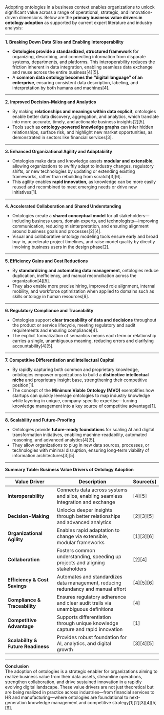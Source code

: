 Adopting ontologies in a business context enables organizations to unlock significant value across a range of operational, strategic, and innovation-driven dimensions. Below are the **primary business value drivers in ontology adoption** as supported by current expert literature and industry analysis:

---

**1. Breaking Down Data Silos and Enabling Interoperability**

- **Ontologies provide a standardized, structured framework** for organizing, describing, and connecting information from disparate systems, departments, and platforms. This interoperability reduces the friction inherent in data integration, enabling seamless data exchange and reuse across the entire business[4][5].
- A **common data ontology becomes the “digital language” of an enterprise**, ensuring consistent data description, labeling, and interpretation by both humans and machines[4].

---

**2. Improved Decision-Making and Analytics**

- By making **relationships and meanings within data explicit**, ontologies enable better data discovery, aggregation, and analytics, which translate into more accurate, timely, and actionable business insights[2][5].
- Tools such as **ontology-powered knowledge graphs** can infer hidden relationships, surface risk, and highlight new market opportunities, as demonstrated in sectors like financial services[3].

---

**3. Enhanced Organizational Agility and Adaptability**

- Ontologies make data and knowledge assets **modular and extensible**, allowing organizations to swiftly adapt to industry changes, regulatory shifts, or new technologies by updating or extending existing frameworks, rather than rebuilding from scratch[3][6].
- This agility enables **rapid innovation**, as knowledge can be more easily reused and recombined to meet emerging needs or drive new initiatives[1].

---

**4. Accelerated Collaboration and Shared Understanding**

- Ontologies create a **shared conceptual model** for all stakeholders—including business users, domain experts, and technologists—improving communication, reducing misinterpretation, and ensuring alignment around business goals and processes[2][4].
- Visual and collaborative ontology modeling tools ensure early and broad buy-in, accelerate project timelines, and raise model quality by directly involving business users in the design phase[2].

---

**5. Efficiency Gains and Cost Reductions**

- By **standardizing and automating data management**, ontologies reduce duplication, inefficiency, and manual reconciliation across the organization[4][5].
- They also enable more precise hiring, improved role alignment, internal mobility, and workforce optimization when applied to domains such as skills ontology in human resources[6].

---

**6. Regulatory Compliance and Traceability**

- Ontologies support **clear traceability of data and decisions** throughout the product or service lifecycle, meeting regulatory and audit requirements and ensuring compliance[4].
- The explicit formalization of semantics means each term or relationship carries a single, unambiguous meaning, reducing errors and clarifying accountability[4][5].

---

**7. Competitive Differentiation and Intellectual Capital**

- By rapidly capturing both common and proprietary knowledge, ontologies empower organizations to build a **distinctive intellectual niche** and proprietary insight base, strengthening their competitive position[1].
- The concept of the **Minimum Viable Ontology (MVO)** exemplifies how startups can quickly leverage ontologies to map industry knowledge while layering in unique, company-specific expertise—turning knowledge management into a key source of competitive advantage[1].

---

**8. Scalability and Future-Proofing**

- Ontologies provide **future-ready foundations** for scaling AI and digital transformation initiatives, enabling machine-readability, automated reasoning, and advanced analytics[4][5].
- They allow organizations to plug in new data sources, processes, or technologies with minimal disruption, ensuring long-term viability of information architectures[3][5].

---

**Summary Table: Business Value Drivers of Ontology Adoption**

| Value Driver                         | Description                                                                                                   | Source(s)      |
|--------------------------------------|--------------------------------------------------------------------------------------------------------------|----------------|
| **Interoperability**                 | Connects data across systems and silos, enabling seamless integration and exchange                           | [4][5]         |
| **Decision-Making**                  | Unlocks deeper insights through better relationships and advanced analytics                                   | [2][3][5]      |
| **Organizational Agility**           | Enables rapid adaptation to change via extensible, modular frameworks                                         | [1][3][6]      |
| **Collaboration**                    | Fosters common understanding, speeding up projects and aligning stakeholders                                 | [2][4]         |
| **Efficiency & Cost Savings**        | Automates and standardizes data management, reducing redundancy and manual effort                             | [4][5][6]      |
| **Compliance & Traceability**        | Ensures regulatory adherence and clear audit trails via unambiguous definitions                              | [4]            |
| **Competitive Advantage**            | Supports differentiation through unique knowledge capture and rapid innovation                                | [1]            |
| **Scalability & Future Readiness**   | Provides robust foundation for AI, analytics, and digital growth                                             | [3][4][5]      |

---

**Conclusion**  
The adoption of ontologies is a strategic enabler for organizations aiming to realize business value from their data assets, streamline operations, strengthen collaboration, and drive sustained innovation in a rapidly evolving digital landscape. These value drivers are not just theoretical but are being realized in practice across industries—from financial services to HR and manufacturing—where ontologies are foundational to next-generation knowledge management and competitive strategy[1][2][3][4][5][6].